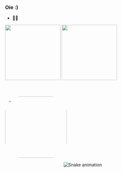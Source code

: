 ### Oie :)
- 👩‍💻 
<div>
  <img height="180em" src="https://github-readme-stats.vercel.app/api?username=Bellaschmtt&show_icons=true&theme=dark&include_all_commits=true&count_private=true"/>
  <img height="180em" src="https://github-readme-stats.vercel.app/api/top-langs/?username=Bellaschmtt&layout=compact&langs_count=7&theme=dark"/>
  <br>
  <img class="fgh" src="https://i.pinimg.com/originals/d8/5d/f0/d85df08df1212c0f8b219e779c5ebc46.gif" alt="" style=" align-items: center; width: 200px; margin-top: 50px; border-radius: 50px; border-color: #1ABA6A; display: flex;">
  
</div>

<div align="center">
  
  ![Snake animation](https://github.com/Bellaschmtt/Bellaschmtt/blob/output/github-contribution-grid-snake.svg)
  
</div>
  
   
